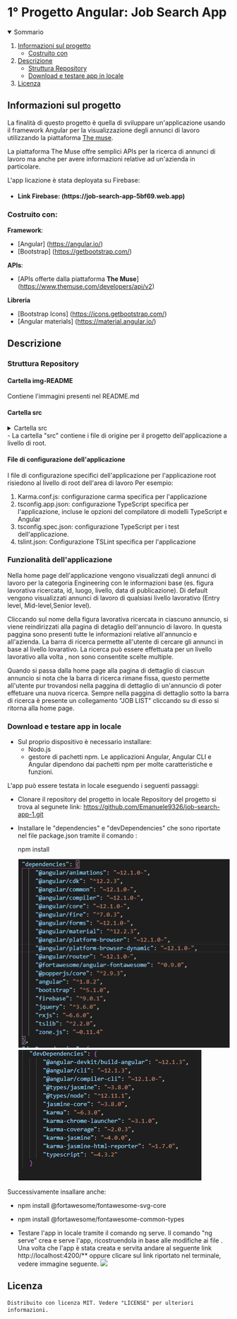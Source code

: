 <h1 algin="center">1° Progetto Angular: Job Search App</h1>

<details open="open">
  <summary>Sommario</summary>
  <ol>
    <li>
      <a href="#informazioni-sul-progetto">Informazioni sul progetto</a>
      <ul>
        <li><a href="#costruito-con">Costruito con</a></li>
      </ul>
    </li>
   <li><a href="#descrizione">Descrizione</a>
     <ul>
        <li><a href="#struttura-repository">Struttura Repository</a></li>
        <li><a href="#Download-e-testare-app-in-locale">Download e testare app in locale</a></li>
      </ul>
    </li>
   <li><a href="#licenza">Licenza</a></li>
  <ol>
</details>

<!-- Informazioni sul progetto-->

## Informazioni sul progetto

La finalità di questo progetto è quella di sviluppare un'applicazione usando il framework Angular per la visualizzazione degli annunci di lavoro utilizzando la piattaforma <a href="https://www.themuse.com/developers/api/v2">The muse</a>.

La piattaforma The Muse offre semplici APIs per la ricerca di annunci di lavoro ma anche per avere informazioni relative ad un'azienda in particolare.

L'app licazione è stata deployata su Firebase:
- <h4>Link Firebase: (https://job-search-app-5bf69.web.app)</h4>

#### <h3>Costruito con:</h3>

<b>Framework</b>:

- [Angular] (https://angular.io/)
- [Bootstrap] (https://getbootstrap.com/)

<b>APIs</b>:

- [APIs offerte dalla piattaforma <b>The Muse</b>] (https://www.themuse.com/developers/api/v2)

<b>Libreria</b>

- [Bootstrap Icons] (https://icons.getbootstrap.com/)
- [Angular materials] (https://material.angular.io/)

<!--Descrizione-->

## Descrizione

### Struttura Repository

<h4>Cartella img-README</h4>
Contiene l'immagini presenti nel README.md

<h4>Cartella src</h4>
<details>
  <summary>Cartella src</summary>
   <ol>
     <li>
      Cartella app: contiene i file dei componenti in cui sono definiti la logica e i dati dell'applicazione.
      Componenti, modelli e stili angolari vanno qui.
      Per esempio:
      <ol>
        <li>
          app/app.componets.ts: Definisce la logica del componente radice dell'applicazione, denominato AppComponent.
          La vista associata a questo componente radice diventa la radice della gerarchia della vista quando si aggiungono componenti e servizi all'applicazione.
        </li>
        <li>app/app.component.html definisce il modello HTML associato all'AppComponent radice.</li>
        <li>app/app.component.css definisce il foglio di stile CSS di base per L'AppComponent radice.</li>
        <li>app/app.component.spec.ts definisce uno unit test per l'AppComponent radice.</li>
        <li> app/app.module.ts definisce il modulo radice, denominato AppModule, che indica ad Angular come assemblare l'applicazione. 
              Man mano che si aggiungono altri componenti all'app, questi devono essere dichiarati qui.
        </li>
     </ol>
  </li>
   
  <li>Cartella assets: contiene immagini e altri file di risorse da copiare cosi come sono quando crei l'applicazione.</li>
   
  <li>
     Cartella environments: contiene le opzioni di configurazione della build per particolari ambienti di destinazione
   </li>
   <li>Altri file come:
     <ol>
       <li>
        favicon.ico: un'icona da utilizzare per questa applicazione nella barra bookmark.
       </li>
       <li>index.html: La pagina HTML principale che viene publicata quando qualcuno visita l'app.</li>
       <li> 
         test.ts: Il punto di ingresso principale per i tuoi unit test, con alcune configurazioni specifiche   di  Angular.
       </li>
     </ol>
   </li>
 <ol>
</details>
- La cartella "src" contiene i file di origine per il progetto dell'applicazione a livello di root.

<h4>File di configurazione dell'applicazione</h4>

I file di configurazione specifici dell'applicazione per l'applicazione root risiedono al livello di root dell'area di lavoro 
Per esempio:
<ol>
 <li>Karma.conf.js: configurazione carma specifica per l'applicazione</li>
 <li>
   tsconfig.app.json: configurazione TypeScript specifica per l'applicazione, incluse le opzioni del compilatore di modelli TypeScript e Angular
 </li>
 <li>
   tsconfig.spec.json: configurazione TypeScript per i test dell'applicazione.
 </li>
 <li>tslint.json: Configurazione TSLint specifica per l'applicazione</li>
</ol>

### Funzionalità dell'applicazione
Nella home page dell'applicazione vengono visualizzati degli annunci di lavoro per la categoria Engineering con le informazioni base (es. figura lavorativa ricercata, id, luogo, livello, data di publicazione).
Di default vengono visualizzati annunci di lavoro di qualsiasi livello lavorativo (Entry level, Mid-level,Senior level).

Cliccando sul nome della figura lavorativa ricercata in ciascuno annuncio, si viene reindirizzati alla pagina di detaglio dell'annuncio di lavoro. In questa paggina sono presenti tutte le informazioni relative all'annuncio e all'azienda.
La barra di ricerca permette all'utente di cercare gli annunci in base al livello lovarativo. La ricerca può essere effettuata per un livello lavorativo alla volta , non sono consentite scelte multiple.

Quando si passa dalla home page alla pagina di dettaglio di ciascun annuncio si nota che la barra di ricerca 
rimane fissa, questo permette all'utente pur trovandosi nella paggina di dettaglio di un'annuncio di poter effetuare una nuova ricerca. 
Sempre nella paggina di dettaglio sotto la barra di ricerca è presente un collegamento "JOB LIST" cliccando su di esso si ritorna alla home page.


### Download e testare app in locale

- Sul proprio dispositivo è necessario installare: 
   - Nodo.js
   - gestore di pachetti npm. 
Le applicazioni Angular, Angular CLI e Angular dipendono dai pachetti npm per molte caratteristiche e funzioni.

L'app può essere testata in locale eseguendo i seguenti passaggi:

- Clonare il repository del progetto in locale 
  Repository del progetto si trova al segunete link: <a>https://github.com/Emanuele9326/job-search-app-1.git</a>

- Installare le "dependencies" e "devDependencies" che sono riportate nel file package.json tramite il comando :
  
  npm install <dependencies o devDependencies>
  
  ![](img-README/package1.png) 
  ![](img-README/package.png)

Successivamente insallare anche:
- npm install @fortawesome/fontawesome-svg-core
- npm install @fortawesome/fontawesome-common-types
  

- Testare l'app in locale tramite il comando ng serve.
Il comando "ng serve" crea e serve l'app, ricostruendola in base alle modifiche ai file .
Una volta che l'app è stata creata e servita andare al seguente link <a>http://localhost:4200/**</a> oppure clicare sul link riportato nel terminale, vedere immagine seguente.
![](img-README/link.png)

## Licenza

    Distribuito con licenza MIT. Vedere "LICENSE" per ulteriori informazioni.
